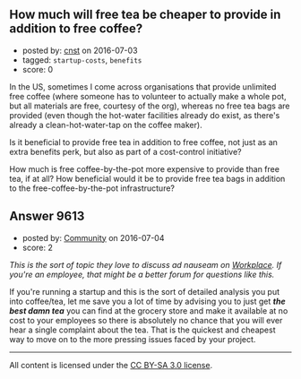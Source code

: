 ## How much will free tea be cheaper to provide in addition to free coffee?

- posted by: [cnst](https://stackexchange.com/users/1137539/cnst) on 2016-07-03
- tagged: `startup-costs`, `benefits`
- score: 0

In the US, sometimes I come across organisations that provide unlimited free coffee (where someone has to volunteer to actually make a whole pot, but all materials are free, courtesy of the org), whereas no free tea bags are provided (even though the hot-water facilities already do exist, as there's already a clean-hot-water-tap on the coffee maker).

Is it beneficial to provide free tea in addition to free coffee, not just as an extra benefits perk, but also as part of a cost-control initiative?

How much is free coffee-by-the-pot more expensive to provide than free tea, if at all?  How beneficial would it be to provide free tea bags in addition to the free-coffee-by-the-pot infrastructure?


## Answer 9613

- posted by: [Community](https://stackexchange.com/users/-1/community) on 2016-07-04
- score: 2

*This is the sort of topic they love to discuss ad nauseam on [Workplace](https://workplace.stackexchange.com/). If you're an employee, that might be a better forum for questions like this.*

If you're running a startup and this is the sort of detailed analysis you put into coffee/tea, let me save you a lot of time by advising you to just get ***the best damn tea*** you can find at the grocery store and make it available at no cost to your employees so there is absolutely no chance that you will ever hear a single complaint about the tea. That is the quickest and cheapest way to move on to the more pressing issues faced by your project.



---

All content is licensed under the [CC BY-SA 3.0 license](https://creativecommons.org/licenses/by-sa/3.0/).
